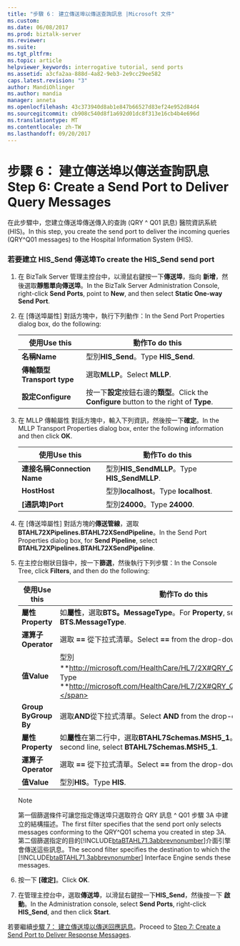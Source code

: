 ```yaml
---
title: "步驟 6： 建立傳送埠以傳送查詢訊息 |Microsoft 文件"
ms.custom: 
ms.date: 06/08/2017
ms.prod: biztalk-server
ms.reviewer: 
ms.suite: 
ms.tgt_pltfrm: 
ms.topic: article
helpviewer_keywords: interrogative tutorial, send ports
ms.assetid: a3cfa2aa-888d-4a82-9eb3-2e9cc29ee582
caps.latest.revision: "3"
author: MandiOhlinger
ms.author: mandia
manager: anneta
ms.openlocfilehash: 43c373940d8ab1e847b66527d83ef24e952d84d4
ms.sourcegitcommit: cb908c540d8f1a692d01dc8f313e16cb4b4e696d
ms.translationtype: MT
ms.contentlocale: zh-TW
ms.lasthandoff: 09/20/2017
---
```

# <a name="step-6-create-a-send-port-to-deliver-query-messages"></a><span data-ttu-id="10eec-102">步驟 6： 建立傳送埠以傳送查詢訊息</span><span class="sxs-lookup"><span data-stu-id="10eec-102">Step 6: Create a Send Port to Deliver Query Messages</span></span>
<span data-ttu-id="10eec-103">在此步驟中，您建立傳送埠傳送傳入的查詢 (QRY ^ Q01 訊息) 醫院資訊系統 (HIS)。</span><span class="sxs-lookup"><span data-stu-id="10eec-103">In this step, you create the send port to deliver the incoming queries (QRY^Q01 messages) to the Hospital Information System (HIS).</span></span>  
  
### <a name="to-create-the-hissend-send-port"></a><span data-ttu-id="10eec-104">若要建立 HIS_Send 傳送埠</span><span class="sxs-lookup"><span data-stu-id="10eec-104">To create the HIS_Send send port</span></span>  
  
1.  <span data-ttu-id="10eec-105">在 BizTalk Server 管理主控台中，以滑鼠右鍵按一下**傳送埠**，指向 **新增**，然後選取**靜態單向傳送埠**。</span><span class="sxs-lookup"><span data-stu-id="10eec-105">In the BizTalk Server Administration Console, right-click **Send Ports**, point to **New**, and then select **Static One-way Send Port**.</span></span>  
  
2.  <span data-ttu-id="10eec-106">在 [傳送埠屬性] 對話方塊中，執行下列動作：</span><span class="sxs-lookup"><span data-stu-id="10eec-106">In the Send Port Properties dialog box, do the following:</span></span>  
  
    |<span data-ttu-id="10eec-107">使用</span><span class="sxs-lookup"><span data-stu-id="10eec-107">Use this</span></span>|<span data-ttu-id="10eec-108">動作</span><span class="sxs-lookup"><span data-stu-id="10eec-108">To do this</span></span>|  
    |--------------|----------------|  
    |<span data-ttu-id="10eec-109">**名稱**</span><span class="sxs-lookup"><span data-stu-id="10eec-109">**Name**</span></span>|<span data-ttu-id="10eec-110">型別**HIS_Send**。</span><span class="sxs-lookup"><span data-stu-id="10eec-110">Type **HIS_Send**.</span></span>|  
    |<span data-ttu-id="10eec-111">**傳輸類型**</span><span class="sxs-lookup"><span data-stu-id="10eec-111">**Transport type**</span></span>|<span data-ttu-id="10eec-112">選取**MLLP**。</span><span class="sxs-lookup"><span data-stu-id="10eec-112">Select **MLLP**.</span></span>|  
    |<span data-ttu-id="10eec-113">**設定**</span><span class="sxs-lookup"><span data-stu-id="10eec-113">**Configure**</span></span>|<span data-ttu-id="10eec-114">按一下**設定**按鈕右邊的**類型**。</span><span class="sxs-lookup"><span data-stu-id="10eec-114">Click the **Configure** button to the right of **Type**.</span></span>|  
  
3.  <span data-ttu-id="10eec-115">在 MLLP 傳輸屬性 對話方塊中，輸入下列資訊，然後按一下**確定**。</span><span class="sxs-lookup"><span data-stu-id="10eec-115">In the MLLP Transport Properties dialog box, enter the following information and then click **OK**.</span></span>  
  
    |<span data-ttu-id="10eec-116">使用</span><span class="sxs-lookup"><span data-stu-id="10eec-116">Use this</span></span>|<span data-ttu-id="10eec-117">動作</span><span class="sxs-lookup"><span data-stu-id="10eec-117">To do this</span></span>|  
    |--------------|----------------|  
    |<span data-ttu-id="10eec-118">**連接名稱**</span><span class="sxs-lookup"><span data-stu-id="10eec-118">**Connection Name**</span></span>|<span data-ttu-id="10eec-119">型別**HIS_SendMLLP**。</span><span class="sxs-lookup"><span data-stu-id="10eec-119">Type **HIS_SendMLLP**.</span></span>|  
    |<span data-ttu-id="10eec-120">**Host**</span><span class="sxs-lookup"><span data-stu-id="10eec-120">**Host**</span></span>|<span data-ttu-id="10eec-121">型別**localhost**。</span><span class="sxs-lookup"><span data-stu-id="10eec-121">Type **localhost**.</span></span>|  
    |<span data-ttu-id="10eec-122">**[通訊埠]**</span><span class="sxs-lookup"><span data-stu-id="10eec-122">**Port**</span></span>|<span data-ttu-id="10eec-123">型別**24000**。</span><span class="sxs-lookup"><span data-stu-id="10eec-123">Type **24000**.</span></span>|  
  
4.  <span data-ttu-id="10eec-124">在 [傳送埠屬性] 對話方塊的**傳送管線**，選取**BTAHL72XPipelines.BTAHL72XSendPipeline**。</span><span class="sxs-lookup"><span data-stu-id="10eec-124">In the Send Port Properties dialog box, for **Send Pipeline**, select **BTAHL72XPipelines.BTAHL72XSendPipeline**.</span></span>  
  
5.  <span data-ttu-id="10eec-125">在主控台樹狀目錄中，按一下**篩選**，然後執行下列步驟：</span><span class="sxs-lookup"><span data-stu-id="10eec-125">In the Console Tree, click **Filters**, and then do the following:</span></span>  
  
    |<span data-ttu-id="10eec-126">使用</span><span class="sxs-lookup"><span data-stu-id="10eec-126">Use this</span></span>|<span data-ttu-id="10eec-127">動作</span><span class="sxs-lookup"><span data-stu-id="10eec-127">To do this</span></span>|  
    |--------------|----------------|  
    |<span data-ttu-id="10eec-128">**屬性**</span><span class="sxs-lookup"><span data-stu-id="10eec-128">**Property**</span></span>|<span data-ttu-id="10eec-129">如**屬性**，選取**BTS。MessageType**。</span><span class="sxs-lookup"><span data-stu-id="10eec-129">For **Property**, select **BTS.MessageType**.</span></span>|  
    |<span data-ttu-id="10eec-130">**運算子**</span><span class="sxs-lookup"><span data-stu-id="10eec-130">**Operator**</span></span>|<span data-ttu-id="10eec-131">選取 **==** 從下拉式清單。</span><span class="sxs-lookup"><span data-stu-id="10eec-131">Select **==** from the drop-down list.</span></span>|  
    |<span data-ttu-id="10eec-132">**值**</span><span class="sxs-lookup"><span data-stu-id="10eec-132">**Value**</span></span>|<span data-ttu-id="10eec-133">型別**http://microsoft.com/HealthCare/HL7/2X#QRY_Q01_24_GLO_DEF**。</span><span class="sxs-lookup"><span data-stu-id="10eec-133">Type **http://microsoft.com/HealthCare/HL7/2X#QRY_Q01_24_GLO_DEF**.</span></span>|  
    |<span data-ttu-id="10eec-134">**Group By**</span><span class="sxs-lookup"><span data-stu-id="10eec-134">**Group By**</span></span>|<span data-ttu-id="10eec-135">選取**AND**從下拉式清單。</span><span class="sxs-lookup"><span data-stu-id="10eec-135">Select **AND** from the drop-down list.</span></span>|  
    |<span data-ttu-id="10eec-136">**屬性**</span><span class="sxs-lookup"><span data-stu-id="10eec-136">**Property**</span></span>|<span data-ttu-id="10eec-137">如**屬性**在第二行中，選取**BTAHL7Schemas.MSH5_1**。</span><span class="sxs-lookup"><span data-stu-id="10eec-137">For **Property** on the second line, select **BTAHL7Schemas.MSH5_1**.</span></span>|  
    |<span data-ttu-id="10eec-138">**運算子**</span><span class="sxs-lookup"><span data-stu-id="10eec-138">**Operator**</span></span>|<span data-ttu-id="10eec-139">選取 **==** 從下拉式清單。</span><span class="sxs-lookup"><span data-stu-id="10eec-139">Select **==** from the drop-down list.</span></span>|  
    |<span data-ttu-id="10eec-140">**值**</span><span class="sxs-lookup"><span data-stu-id="10eec-140">**Value**</span></span>|<span data-ttu-id="10eec-141">型別**HIS**。</span><span class="sxs-lookup"><span data-stu-id="10eec-141">Type **HIS**.</span></span>|  
  
    > [!NOTE]
    >  <span data-ttu-id="10eec-142">第一個篩選條件可讓您指定傳送埠只選取符合 QRY 訊息 ^ Q01 步驟 3A 中建立的結構描述。</span><span class="sxs-lookup"><span data-stu-id="10eec-142">The first filter specifies that the send port only selects messages conforming to the QRY^Q01 schema you created in step 3A.</span></span> <span data-ttu-id="10eec-143">第二個篩選指定的目的[!INCLUDE[btaBTAHL71.3abbrevnonumber](../../includes/btabtahl71-3abbrevnonumber-md.md)]介面引擎會傳送這些訊息。</span><span class="sxs-lookup"><span data-stu-id="10eec-143">The second filter specifies the destination to which the [!INCLUDE[btaBTAHL71.3abbrevnonumber](../../includes/btabtahl71-3abbrevnonumber-md.md)] Interface Engine sends these messages.</span></span>  
  
6.  <span data-ttu-id="10eec-144">按一下 **[確定]**。</span><span class="sxs-lookup"><span data-stu-id="10eec-144">Click **OK**.</span></span>  
  
7.  <span data-ttu-id="10eec-145">在管理主控台中，選取**傳送埠**，以滑鼠右鍵按一下**HIS_Send**，然後按一下 **啟動**。</span><span class="sxs-lookup"><span data-stu-id="10eec-145">In the Administration console, select **Send Ports**, right-click **HIS_Send**, and then click **Start**.</span></span>  
  
 <span data-ttu-id="10eec-146">若要繼續[步驟 7： 建立傳送埠以傳送回應訊息](../../adapters-and-accelerators/accelerator-hl7/step-7-create-a-send-port-to-deliver-response-messages.md)。</span><span class="sxs-lookup"><span data-stu-id="10eec-146">Proceed to [Step 7: Create a Send Port to Deliver Response Messages](../../adapters-and-accelerators/accelerator-hl7/step-7-create-a-send-port-to-deliver-response-messages.md).</span></span>